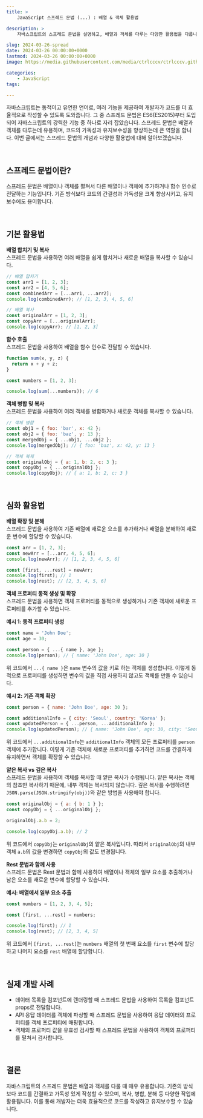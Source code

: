 ```yaml
---
title: >  
    JavaScript 스프레드 문법 (...) : 배열 & 객체 활용법

description: >  
    자바스크립트의 스프레드 문법을 설명하고, 배열과 객체를 다루는 다양한 활용법을 다룹니다. 코드를 간결하게 작성하고 가독성을 높이며, 개발자는 더욱 효율적으로 코드를 작성하고 유지보수할 수 있습니다.

slug: 2024-03-26-spread
date: 2024-03-26 00:00:00+0000
lastmod: 2024-03-26 00:00:00+0000
image: https://media.githubusercontent.com/media/ctrlcccv/ctrlcccv.github.io/master/assets/img/post/2024-03-26-spread.webp

categories:
    - JavaScript
tags:

---
```

자바스크립트는 동적이고 유연한 언어로, 여러 기능을 제공하여 개발자가 코드를 더 효율적으로 작성할 수 있도록 도와줍니다. 그 중 스프레드 문법은 ES6(ES2015)부터 도입되어 자바스크립트의 강력한 기능 중 하나로 자리 잡았습니다. 스프레드 문법은 배열과 객체를 다루는데 유용하며, 코드의 가독성과 유지보수성을 향상하는데 큰 역할을 합니다. 이번 글에서는 스프레드 문법의 개념과 다양한 활용법에 대해 알아보겠습니다.  


<div class="ads_wrap">
<ins class="adsbygoogle"
     style="display:block; text-align:center;"
     data-ad-layout="in-article"
     data-ad-format="fluid"
     data-ad-client="ca-pub-8535540836842352"
     data-ad-slot="2974559225"></ins>
<script>
     (adsbygoogle = window.adsbygoogle || []).push({});
</script>
</div>

<br>

## 스프레드 문법이란?

스프레드 문법은 배열이나 객체를 펼쳐서 다른 배열이나 객체에 추가하거나 함수 인수로 전달하는 기능입니다. 기존 방식보다 코드의 간결성과 가독성을 크게 향상시키고, 유지보수에도 용이합니다.  

<br>

## 기본 활용법

**배열 합치기 및 복사**  
스프레드 문법을 사용하면 여러 배열을 쉽게 합치거나 새로운 배열을 복사할 수 있습니다.  
```javascript
// 배열 합치기
const arr1 = [1, 2, 3];
const arr2 = [4, 5, 6];
const combinedArr = [...arr1, ...arr2];
console.log(combinedArr); // [1, 2, 3, 4, 5, 6]

// 배열 복사
const originalArr = [1, 2, 3];
const copyArr = [...originalArr];
console.log(copyArr); // [1, 2, 3]
```

**함수 호출**   
스프레드 문법을 사용하여 배열을 함수 인수로 전달할 수 있습니다.  
```javascript
function sum(x, y, z) {
  return x + y + z;
}

const numbers = [1, 2, 3];

console.log(sum(...numbers)); // 6
```

**객체 병합 및 복사**  
스프레드 문법을 사용하여 여러 객체를 병합하거나 새로운 객체를 복사할 수 있습니다.  
```javascript
// 객체 병합
const obj1 = { foo: 'bar', x: 42 };
const obj2 = { foo: 'baz', y: 13 };
const mergedObj = { ...obj1, ...obj2 };
console.log(mergedObj); // { foo: 'baz', x: 42, y: 13 }

// 객체 복제
const originalObj = { a: 1, b: 2, c: 3 };
const copyObj = { ...originalObj };
console.log(copyObj); // { a: 1, b: 2, c: 3 }
```


<div class="ads_wrap">
<ins class="adsbygoogle"
     style="display:block; text-align:center;"
     data-ad-layout="in-article"
     data-ad-format="fluid"
     data-ad-client="ca-pub-8535540836842352"
     data-ad-slot="2974559225"></ins>
<script>
     (adsbygoogle = window.adsbygoogle || []).push({});
</script>
</div>

<br>

## 심화 활용법  

**배열 확장 및 분해**  
스프레드 문법을 사용하여 기존 배열에 새로운 요소를 추가하거나 배열을 분해하여 새로운 변수에 할당할 수 있습니다.  
```javascript
const arr = [1, 2, 3];
const newArr = [...arr, 4, 5, 6];
console.log(newArr); // [1, 2, 3, 4, 5, 6]

const [first, ...rest] = newArr;
console.log(first); // 1
console.log(rest); // [2, 3, 4, 5, 6]
```

**객체 프로퍼티 동적 생성 및 확장**  
스프레드 문법을 사용하면 객체 프로퍼티를 동적으로 생성하거나 기존 객체에 새로운 프로퍼티를 추가할 수 있습니다.  

**예시 1: 동적 프로퍼티 생성**  
```javascript
const name = 'John Doe';
const age = 30;

const person = { ...{ name }, age };
console.log(person); // { name: 'John Doe', age: 30 }
```
위 코드에서 `...{ name }`은 `name` 변수의 값을 키로 하는 객체를 생성합니다. 이렇게 동적으로 프로퍼티를 생성하면 변수의 값을 직접 사용하지 않고도 객체를 만들 수 있습니다.  

**예시 2: 기존 객체 확장**  
```javascript
const person = { name: 'John Doe', age: 30 };

const additionalInfo = { city: 'Seoul', country: 'Korea' };
const updatedPerson = { ...person, ...additionalInfo };
console.log(updatedPerson); // { name: 'John Doe', age: 30, city: 'Seoul', country: 'Korea' }
```
위 코드에서 `...additionalInfo`는 `additionalInfo` 객체의 모든 프로퍼티를 `person` 객체에 추가합니다. 이렇게 기존 객체에 새로운 프로퍼티를 추가하면 코드를 간결하게 유지하면서 객체를 확장할 수 있습니다.  

**얕은 복사 vs 깊은 복사**  
스프레드 문법을 사용하여 객체를 복사할 때 얕은 복사가 수행됩니다. 얕은 복사는 객체의 참조만 복사하기 때문에, 내부 객체는 복사되지 않습니다. 깊은 복사를 수행하려면 `JSON.parse(JSON.stringify(obj))`와 같은 방법을 사용해야 합니다.  
```javascript
const originalObj = { a: { b: 1 } };
const copyObj = { ...originalObj };

originalObj.a.b = 2;

console.log(copyObj.a.b); // 2
```
위 코드에서 `copyObj`는 `originalObj`의 얕은 복사입니다. 따라서 `originalObj`의 내부 객체 `a.b`의 값을 변경하면 `copyObj`의 값도 변경됩니다.

**Rest 문법과 함께 사용**  
스프레드 문법은 Rest 문법과 함께 사용하여 배열이나 객체의 일부 요소를 추출하거나 남은 요소를 새로운 변수에 할당할 수 있습니다.  

**예시: 배열에서 일부 요소 추출**  
```javascript
const numbers = [1, 2, 3, 4, 5];

const [first, ...rest] = numbers;

console.log(first); // 1
console.log(rest); // [2, 3, 4, 5]
```
위 코드에서 `[first, ...rest]`는 `numbers` 배열의 첫 번째 요소를 `first` 변수에 할당하고 나머지 요소를 `rest` 배열에 할당합니다.  

<br>

## 실제 개발 사례

* 데이터 목록을 컴포넌트에 렌더링할 때 스프레드 문법을 사용하여 목록을 컴포넌트 props로 전달합니다.
* API 응답 데이터를 객체에 파싱할 때 스프레드 문법을 사용하여 응답 데이터의 프로퍼티를 객체 프로퍼티에 매핑합니다.
* 객체의 프로퍼티 값을 유효성 검사할 때 스프레드 문법을 사용하여 객체의 프로퍼티를 펼쳐서 검사합니다.

<br>

## 결론

자바스크립트의 스프레드 문법은 배열과 객체를 다룰 때 매우 유용합니다. 기존의 방식보다 코드를 간결하고 가독성 있게 작성할 수 있으며, 복사, 병합, 분해 등 다양한 작업에 활용됩니다. 이를 통해 개발자는 더욱 효율적으로 코드를 작성하고 유지보수할 수 있습니다.  
